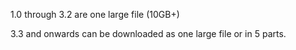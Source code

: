 1.0 through 3.2 are one large file (10GB+)


3.3 and onwards can be downloaded as one large file or in 5 parts.
